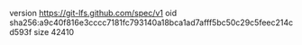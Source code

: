 version https://git-lfs.github.com/spec/v1
oid sha256:a9c40f816e3cccc7181fc793140a18bca1ad7afff5bc50c29c5feec214cd593f
size 42410

